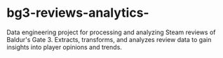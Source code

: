 # bg3-reviews-analytics-
Data engineering project for processing and analyzing Steam reviews of Baldur's Gate 3. Extracts, transforms, and analyzes review data to gain insights into player opinions and trends.

